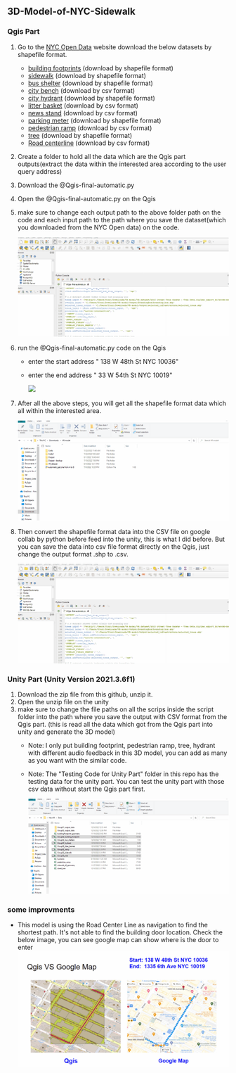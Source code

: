 ## 3D-Model-of-NYC-Sidewalk 
### Qgis Part
1. Go to the [NYC Open Data](https://opendata.cityofnewyork.us/) website download the below datasets by shapefile format. 
   - [building footprints](https://data.cityofnewyork.us/Housing-Development/Building-Footprints/nqwf-w8eh)  (download by shapefile format)
   - [sidewalk](https://data.cityofnewyork.us/City-Government/Sidewalk/vfx9-tbb6)            (download by shapefile format)
   - [bus shelter](https://data.cityofnewyork.us/Transportation/Bus-Stop-Shelters/qafz-7myz)         (download by shapefile format)
   - [city bench](https://data.cityofnewyork.us/Transportation/City-Bench-Locations-Map-/whjh-s3x7)          (download by csv format)
   - [city hydrant](https://data.cityofnewyork.us/Environment/NYCDEP-Citywide-Hydrants/6pui-xhxz)        (download by shapefile format)
   - [litter basket](https://data.cityofnewyork.us/dataset/DSNY-Litter-Basket-Map-/d6m8-cwh9)       (download by csv format)
   - [news stand](https://data.cityofnewyork.us/Transportation/Newsstands/kfum-nzw3)          (download by csv format)
   - [parking meter](https://data.cityofnewyork.us/Transportation/Parking-Meters-GPS-Coordinates-and-Status/5jsj-cq4s)       (download by shapefile format)
   - [pedestrian ramp](https://data.cityofnewyork.us/Transportation/Pedestrian-Ramp-Locations-Map-/u7ws-2dus)     (download by csv format)
   - [tree](https://data.cityofnewyork.us/Environment/2015-Street-Tree-Census-Tree-Data/pi5s-9p35)                (download by shapefile format)
   - [Road centerline](https://data.cityofnewyork.us/City-Government/NYC-Street-Centerline-CSCL-/exjm-f27b)     (download by csv format)
2. Create a folder to hold all the data which are the Qgis part outputs(extract the data within the interested area according to the user query address) 
3. Download the @Qgis-final-automatic.py 
4. Open the @Qgis-final-automatic.py on the Qgis
5. make sure to change each output path to the above folder path on the code and each input path to the path where you save the dataset(which you downloaded from the NYC Open data) on the code. 
    
    <img src="Qgis_Part02.gif">
    
6. run the @Qgis-final-automatic.py  code on the Qgis 
   - enter the start address " 138 W 48th St NYC 10036"
   - enter the end address " 33 W 54th St NYC 10019"
   
     <img src="Qgis_Part01.gif">
 
 7. After all the above steps, you will get all the shapefile format data which all within the interested area. 
   
     <img src="Qgis_Part03.gif">
   
 8. Then convert the shapefile format data into the CSV file on google collab by python before feed into the unity, this is what I did before. But you can save the data into csv file format directly on the Qgis, just change the output format .shp to .csv. 
    
    <img src="Qgis_Part04.gif">

###  Unity Part (Unity Version 2021.3.6f1)
1. Download the zip file from this github, unzip it. 
2. Open the unzip file on the unity 
3. make sure to change the file paths on all the scrips inside the script folder into the path where you save the output with CSV format from the Qgis part. (this is read all the data which got from the Qgis part into unity and generate the 3D model) 
   - Note: I only put building footprint, pedestrian ramp, tree, hydrant with different audio feedback in this 3D model, you can add as many as you want with the similar code. 
   - Note: The "Testing Code for Unity Part" folder in this repo has the testing data for the unity part. You can test the unity part with those csv data without start the Qgis part first. 
  
       <img src="Qgis_Part05.gif">
       
### some improvments
* This model is using the Road Center Line as navigation to find the shortest path. It's not able to find the building door location. Check the below image, you can see google map can show where is the door to enter
     <img src="Image01.gif">
